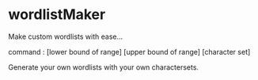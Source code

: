 # wordlistMaker
Make custom wordlists with ease...

command : [lower bound of range] [upper bound of range] [character set]

Generate your own wordlists with your own charactersets.
